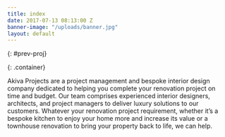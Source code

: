 ```yaml
---
title: index
date: 2017-07-13 08:13:00 Z
banner-image: "/uploads/banner.jpg"
layout: default
---
```


{: #prev-proj}

{: .container}

Akiva Projects are a project management and bespoke interior design company dedicated to helping you complete your renovation project on time and budget. Our team comprises experienced interior designers, architects, and project managers to deliver luxury solutions to our customers. Whatever your renovation project requirement, whether it’s a bespoke kitchen to enjoy your home more and increase its value or a townhouse renovation to bring your property back to life, we can help.
                

